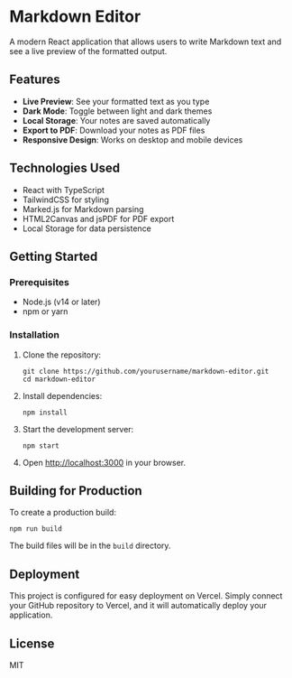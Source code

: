 # Markdown Editor

A modern React application that allows users to write Markdown text and see a live preview of the formatted output.

## Features

- **Live Preview**: See your formatted text as you type
- **Dark Mode**: Toggle between light and dark themes
- **Local Storage**: Your notes are saved automatically
- **Export to PDF**: Download your notes as PDF files
- **Responsive Design**: Works on desktop and mobile devices

## Technologies Used

- React with TypeScript
- TailwindCSS for styling
- Marked.js for Markdown parsing
- HTML2Canvas and jsPDF for PDF export
- Local Storage for data persistence

## Getting Started

### Prerequisites

- Node.js (v14 or later)
- npm or yarn

### Installation

1. Clone the repository:
   ```
   git clone https://github.com/yourusername/markdown-editor.git
   cd markdown-editor
   ```

2. Install dependencies:
   ```
   npm install
   ```

3. Start the development server:
   ```
   npm start
   ```

4. Open [http://localhost:3000](http://localhost:3000) in your browser.

## Building for Production

To create a production build:

```
npm run build
```

The build files will be in the `build` directory.

## Deployment

This project is configured for easy deployment on Vercel. Simply connect your GitHub repository to Vercel, and it will automatically deploy your application.

## License

MIT
